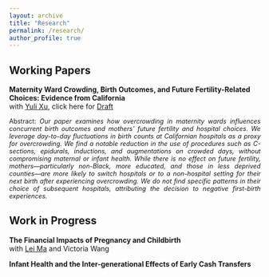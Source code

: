 ```yaml
---
layout: archive
title: "Research"
permalink: /research/
author_profile: true
---
```

## Working Papers
**Maternity Ward Crowding, Birth Outcomes, and Future Fertility-Related Choices: Evidence from California** \
with [Yuli Xu](https://sites.google.com/view/yulixu-econ), click here for [Draft](https://letian-yin.github.io/files/overcrowding_202410.pdf)
<p style="text-align: justify; font-size: 0.9em;">
Abstract: <em>Our paper examines how overcrowding in maternity wards influences concurrent birth outcomes and mothers' future fertility and hospital choices. We leverage day-to-day fluctuations in birth counts at Californian hospitals as a proxy for overcrowding. We find a notable reduction in the use of procedures such as C-sections, epidurals, inductions, and augmentations on crowded days, without compromising maternal or infant health. While there is no effect on future fertility, mothers—particularly non-Black, more educated, and those in less deprived counties—are more likely to switch hospitals or to a non-hospital setting for their next birth after experiencing overcrowding. We do not find specific patterns in their choice of subsequent hospitals, attributing the decision to negative first-birth experiences.</em>
</p>

## Work in Progress

**The Financial Impacts of Pregnancy and Childbirth** \
with [Lei Ma](https://leima-econ.com/) and Victoria Wang

**Infant Health and the Inter-generational Effects of Early Cash Transfers**
